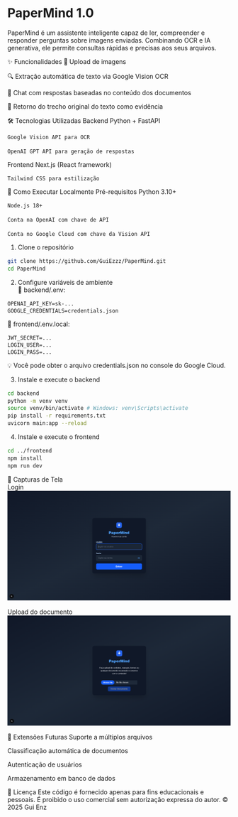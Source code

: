 # PaperMind 1.0  
PaperMind é um assistente inteligente capaz de ler, compreender e responder perguntas sobre imagens enviadas. Combinando OCR e IA generativa, ele permite consultas rápidas e precisas aos seus arquivos.

✨ Funcionalidades
📄 Upload de imagens

🔍 Extração automática de texto via Google Vision OCR

💬 Chat com respostas baseadas no conteúdo dos documentos

🎯 Retorno do trecho original do texto como evidência

🛠️ Tecnologias Utilizadas
Backend
    Python + FastAPI

    Google Vision API para OCR

    OpenAI GPT API para geração de respostas

Frontend
    Next.js (React framework)

    Tailwind CSS para estilização

🚀 Como Executar Localmente
Pré-requisitos
    Python 3.10+

    Node.js 18+

    Conta na OpenAI com chave de API

    Conta no Google Cloud com chave da Vision API

1. Clone o repositório
```bash
git clone https://github.com/GuiEzzz/PaperMind.git
cd PaperMind
```

2. Configure variáveis de ambiente  
📁 backend/.env:

```env
OPENAI_API_KEY=sk-...
GOOGLE_CREDENTIALS=credentials.json
```

📁 frontend/.env.local:

```env
JWT_SECRET=...
LOGIN_USER=...
LOGIN_PASS=...
```

💡 Você pode obter o arquivo credentials.json no console do Google Cloud.

3. Instale e execute o backend
```bash
cd backend
python -m venv venv
source venv/bin/activate # Windows: venv\Scripts\activate
pip install -r requirements.txt
uvicorn main:app --reload
```

4. Instale e execute o frontend
```bash
cd ../frontend
npm install
npm run dev
```


📸 Capturas de Tela  
Login 
![Tela de login](assets/login.png "Tela de login")

Upload do documento 
![Tela de upload](assets/doc.png "Tela para upload de arquivos")


🧩 Extensões Futuras
Suporte a múltiplos arquivos

Classificação automática de documentos

Autenticação de usuários

Armazenamento em banco de dados

📄 Licença
Este código é fornecido apenas para fins educacionais e pessoais.
É proibido o uso comercial sem autorização expressa do autor.
© 2025 Gui Enz